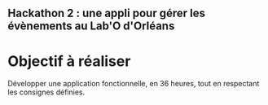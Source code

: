 ## Hackathon 2 : une appli pour gérer les évènements au Lab'O d'Orléans

# Objectif à réaliser

Développer une application fonctionnelle, en 36 heures, tout en respectant les consignes définies.
